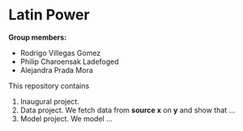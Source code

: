 # Latin Power

**Group members:**
- Rodrigo Villegas Gomez
- Philip Charoensak Ladefoged
- Alejandra Prada Mora

This repository contains  
1. Inaugural project. 
2. Data project. We fetch data from **source x** on **y** and show that ...
3. Model project. We model ...
